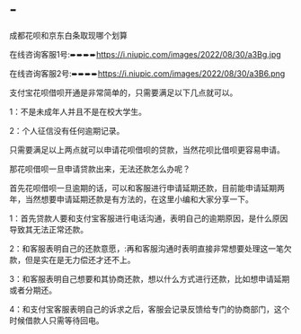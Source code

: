 # -
成都花呗和京东白条取现哪个划算

在线咨询客服1号:➨➨➨➨https://i.niupic.com/images/2022/08/30/a3Bg.jpg

在线咨询客服2号:➨➨➨➨https://i.niupic.com/images/2022/08/30/a3B6.png

支付宝花呗借呗开通是非常简单的，只需要满足以下几点就可以。

1：不是未成年人并且不是在校大学生。

2：个人征信没有任何逾期记录。

只需要满足以上两点就可以申请花呗借呗的贷款，当然花呗比借呗更容易申请。

那花呗借呗一旦申请贷款出来，无法还款怎么办呢？

首先花呗借呗一旦逾期的话，可以和客服进行申请延期还款，目前能申请延期两年，当然想要申请延期还款是有方法的，在这里小编和大家分享一下。

1：首先贷款人要和支付宝客服进行电话沟通，表明自己的逾期原因，是什么原因导致其无法正常还款。

2：和客服表明自己的还款意愿，:再和客服沟通时表明直接非常想要处理这一笔欠款，但是实在是无力偿还才还不上。

3：和客服表明自己想要和其协商还款，想以什么方式进行还款，比如想申请延期或者分期还。

4：和支付宝客服表明自己的诉求之后，客服会记录反馈给专门的协商部门，这个时候借款人只需等待回电。

